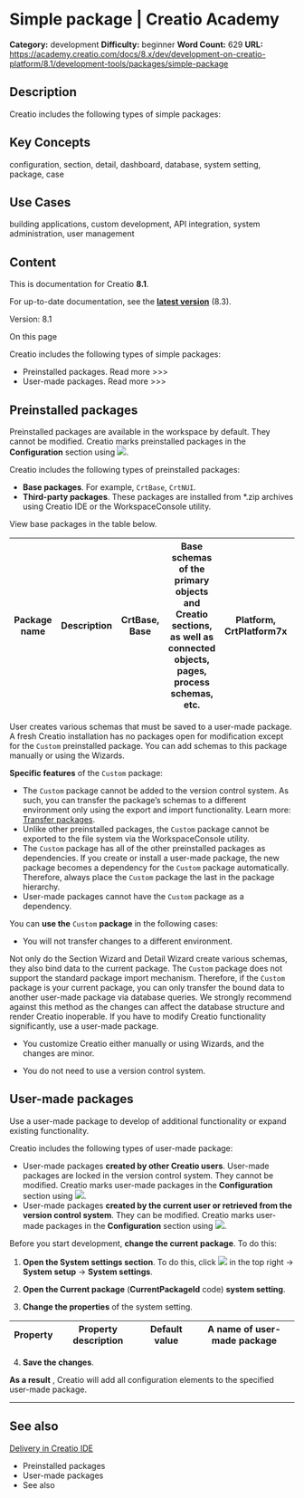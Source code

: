 # Simple package | Creatio Academy

**Category:** development **Difficulty:** beginner **Word Count:** 629 **URL:**
https://academy.creatio.com/docs/8.x/dev/development-on-creatio-platform/8.1/development-tools/packages/simple-package

## Description

Creatio includes the following types of simple packages:

## Key Concepts

configuration, section, detail, dashboard, database, system setting, package,
case

## Use Cases

building applications, custom development, API integration, system
administration, user management

## Content

This is documentation for Creatio **8.1**.

For up-to-date documentation, see the
**[latest version](/docs/8.x/dev/development-on-creatio-platform/development-tools/packages/simple-package)**
(8.3).

Version: 8.1

On this page

Creatio includes the following types of simple packages:

- Preinstalled packages. Read more >>>
- User-made packages. Read more >>>

## Preinstalled packages​

Preinstalled packages are available in the workspace by default. They cannot be
modified. Creatio marks preinstalled packages in the **Configuration** section
using
![](https://academy.creatio.com/sites/default/files/documentation/sdk/ru/BPMonlineWebSDK/Screenshots/SectionConfigurationGeneralInfo/scr_Package_Blocked.png).

Creatio includes the following types of preinstalled packages:

- **Base packages**. For example, `CrtBase`, `CrtNUI`.
- **Third-party packages**. These packages are installed from \*.zip archives
  using Creatio IDE or the WorkspaceConsole utility.

View base packages in the table below.

| Package name | Description | CrtBase, Base | Base schemas of the primary objects and Creatio sections, as well as connected objects, pages, process schemas, etc. | Platform, CrtPlatform7x | Modules and pages of the Section Wizard, List Designer, Dashboard Designer, etc. | Managers, CrtManagers7x | Client modules of the schema managers. | CrtNUI, NUI | Functionality connected to the Creatio UI. | CrtUIv2, UIv2 | CrtDesignerTools, DesignerTools | Schemas of Designers and their elements. | CrtProcessDesigner, ProcessDesigner | Process Designer schemas. |
| ------------ | ----------- | ------------- | -------------------------------------------------------------------------------------------------------------------- | ----------------------- | -------------------------------------------------------------------------------- | ----------------------- | -------------------------------------- | ----------- | ------------------------------------------ | ------------- | ------------------------------- | ---------------------------------------- | ----------------------------------- | ------------------------- |

User creates various schemas that must be saved to a user-made package. A fresh
Creatio installation has no packages open for modification except for the
`Custom` preinstalled package. You can add schemas to this package manually or
using the Wizards.

**Specific features** of the `Custom` package:

- The `Custom` package cannot be added to the version control system. As such,
  you can transfer the package’s schemas to a different environment only using
  the export and import functionality. Learn more:
  [Transfer packages](https://academy.creatio.com/documents?ver=8.1&id=15204).
- Unlike other preinstalled packages, the `Custom` package cannot be exported to
  the file system via the WorkspaceConsole utility.
- The `Custom` package has all of the other preinstalled packages as
  dependencies. If you create or install a user-made package, the new package
  becomes a dependency for the `Custom` package automatically. Therefore, always
  place the `Custom` package the last in the package hierarchy.
- User-made packages cannot have the `Custom` package as a dependency.

You can **use the** `Custom` **package** in the following cases:

- You will not transfer changes to a different environment.

Not only do the Section Wizard and Detail Wizard create various schemas, they
also bind data to the current package. The `Custom` package does not support the
standard package import mechanism. Therefore, if the `Custom` package is your
current package, you can only transfer the bound data to another user-made
package via database queries. We strongly recommend against this method as the
changes can affect the database structure and render Creatio inoperable. If you
have to modify Creatio functionality significantly, use a user-made package.

- You customize Creatio either manually or using Wizards, and the changes are
  minor.

- You do not need to use a version control system.

## User-made packages​

Use a user-made package to develop of additional functionality or expand
existing functionality.

Creatio includes the following types of user-made package:

- User-made packages **created by other Creatio users**. User-made packages are
  locked in the version control system. They cannot be modified. Creatio marks
  user-made packages in the **Configuration** section using
  ![](https://academy.creatio.com/sites/default/files/documentation/sdk/ru/BPMonlineWebSDK/Screenshots/SectionConfigurationGeneralInfo/scr_CustomPackage_Blocked.png).
- User-made packages **created by the current user or retrieved from the version
  control system**. They can be modified. Creatio marks user-made packages in
  the **Configuration** section using
  ![](https://academy.creatio.com/sites/default/files/documentation/sdk/ru/BPMonlineWebSDK/Screenshots/SectionConfigurationGeneralInfo/scr_CustomPackage.png).

Before you start development, **change the current package**. To do this:

1. **Open the System settings section**. To do this, click
   ![](https://academy.creatio.com/sites/en/files/images/NoCodePlatform/Manage_Apps/btn_system_designer_8_shell.png)
   in the top right → **System setup** → **System settings**.

2. **Open the Current package** (**CurrentPackageId** code) **system setting**.

3. **Change the properties** of the system setting.

| Property | Property description | Default value | A name of user-made package |
| -------- | -------------------- | ------------- | --------------------------- |

4. **Save the changes**.

**As a result** , Creatio will add all configuration elements to the specified
user-made package.

---

## See also​

[Delivery in Creatio IDE ](https://academy.creatio.com/documents?ver=8.1&id=15203)

- Preinstalled packages
- User-made packages
- See also
